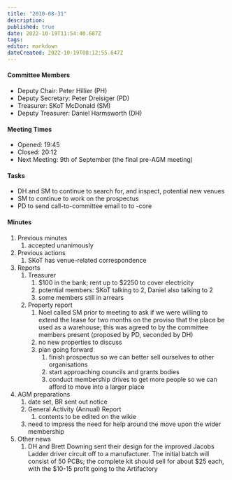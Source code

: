 ```yaml
---
title: "2010-08-31"
description: 
published: true
date: 2022-10-19T11:54:40.687Z
tags: 
editor: markdown
dateCreated: 2022-10-19T08:12:55.047Z
---
```


#### Committee Members

-   Deputy Chair: Peter Hillier (PH)
-   Deputy Secretary: Peter Dreisiger (PD)
-   Treasurer: SKoT McDonald (SM)
-   Deputy Treasurer: Daniel Harmsworth (DH)

#### Meeting Times

-   Opened: 19:45
-   Closed: 20:12
-   Next Meeting: 9th of September (the final pre-AGM meeting)

#### Tasks

-   DH and SM to continue to search for, and inspect, potential new venues
-   SM to continue to work on the prospectus
-   PD to send call-to-committee email to to -core

#### Minutes

1.  Previous minutes
    1.  accepted unanimously
2.  Previous actions
    1.  SKoT has venue-related correspondence
3.  Reports
    1.  Treasurer
        1.  \$100 in the bank; rent up to \$2250 to cover electricity
        2.  potential members: SKoT talking to 2, Daniel also talking to 2
        3.  some members still in arrears
    2.  Property report
        1.  Noel called SM prior to meeting to ask if we were willing to extend the lease for two months on the proviso that the place be used as a warehouse; this was agreed to by the committee members present (proposed by PD, seconded by DH)
        2.  no new properties to discuss
        3.  plan going forward
            1.  finish prospectus so we can better sell ourselves to other organisations
            2.  start approaching councils and grants bodies
            3.  conduct membership drives to get more people so we can afford to move into a larger place
4.  AGM preparations
    1.  date set, BR sent out notice
    2.  General Activity (Annual) Report
        1.  contents to be edited on the wikie
    3.  need to impress the need for help around the move upon the wider membership
5.  Other news
    1.  DH and Brett Downing sent their design for the improved Jacobs Ladder driver circuit off to a manufacturer. The initial batch will consist of 50 PCBs; the complete kit should sell for about \$25 each, with the \$10-15 profit going to the Artifactory
